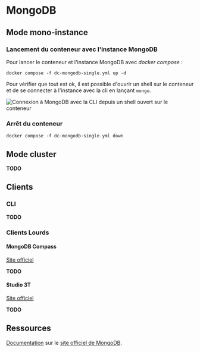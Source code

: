 # MongoDB

## Mode mono-instance 

### Lancement du conteneur avec l'instance MongoDB

Pour lancer le conteneur et l'instance MongoDB avec _docker compose_ : 

```
docker compose -f dc-mongodb-single.yml up -d
```

Pour vérifier que tout est ok, il est possible d'ouvrir un shell sur le conteneur et de se connecter à l'instance avec la cli en lançant `mongo`.

![Connexion à MongoDB avec la CLI depuis un shell ouvert sur le conteneur](.:img/screenshot-connexion-mongodb-avec-cli.png "Connexion à MongoDB avec la CLI depuis un shell ouvert sur le conteneur")

### Arrêt du conteneur

```
docker compose -f dc-mongodb-single.yml down
```

## Mode cluster

**TODO**

## Clients

### CLI

**TODO**

### Clients Lourds

#### MongoDB Compass

[Site officiel](https://www.mongodb.com/fr-fr/products/compass)

**TODO**

#### Studio 3T

[Site officiel](https://studio3t.com/download-studio3t-free)

**TODO**

## Ressources

[Documentation](https://www.mongodb.com/docs/) sur le [site officiel de MongoDB](https://www.mongodb.com/).

